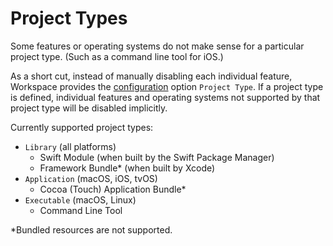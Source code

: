 <!--
 Project Types.md

 This source file is part of the Workspace open source project.
 https://github.com/SDGGiesbrecht/Workspace#workspace

 Copyright ©2017–2018 Jeremy David Giesbrecht and the Workspace project contributors.

 Soli Deo gloria.

 Licensed under the Apache Licence, Version 2.0.
 See http://www.apache.org/licenses/LICENSE-2.0 for licence information.
 -->

# Project Types

Some features or operating systems do not make sense for a particular project type. (Such as a command line tool for iOS.)

As a short cut, instead of manually disabling each individual feature, Workspace provides the [configuration](Configuring%20Workspace.md) option `Project Type`. If a project type is defined, individual features and operating systems not supported by that project type will be disabled implicitly.

Currently supported project types:

- `Library` (all platforms)
    - Swift Module (when built by the Swift Package Manager)
    - Framework Bundle* (when built by Xcode)
- `Application` (macOS, iOS, tvOS)
    - Cocoa (Touch) Application Bundle*
- `Executable` (macOS, Linux)
    - Command Line Tool

*Bundled resources are not supported.
